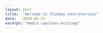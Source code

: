 ```yaml
---
layout: post
title:  "Welcome to Chinmoy controversies"
date:   2020-06-25
excerpt: "media captions writings"
---
```

